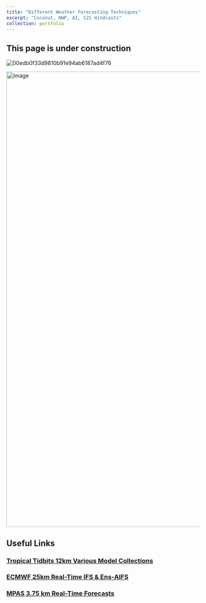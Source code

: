 ```yaml
---
title: "Different Weather Forecasting Techniques"
excerpt: "Coconut, NWP, AI, S2S Hindcasts"
collection: portfolio
---
```


## This page is under construction

![00edb0f33d9810b91e94ab6187ad4f76](https://github.com/user-attachments/assets/069fbc65-3e60-4348-b2da-555bf829e74c)


<img width="1499" height="1188" alt="image" src="https://github.com/user-attachments/assets/2c8b59d6-994c-4cd8-a69b-d75b0c291b05" />

## Useful Links
### [Tropical Tidbits 12km Various Model Collections](https://www.tropicaltidbits.com/analysis/models/)
### [ECMWF 25km Real-Time IFS & Ens-AIFS](https://data.ecmwf.int/forecasts/20251006/06z/ifs/0p25/)
### [MPAS 3.75 km Real-Time Forecasts](https://project.mmm.ucar.edu/real-time-forecasts/)


